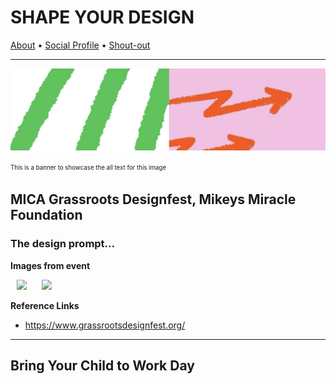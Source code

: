 # SHAPE YOUR DESIGN
[About](https://github.com/shapeyourdesign/website/aboutme.md) • [Social Profile](https://twitter.com/shapeyourdesign) • [Shout-out](mailto:nickolas.brock@gmail.com)
___

<p align="center">
<img alt-text="Banner graphic from the MICA Grassroots DesignFest" src="MICA-banner.png">

</p>

<sup><sub>This is a banner to showcase the all text for this image</sub></sup>

## MICA Grassroots Designfest, Mikeys Miracle Foundation

### The design prompt...

**Images from event**

<p>
    <img src="https://picsum.photos/100/100" hspace="10" >
    <img src="https://picsum.photos/100/100" hspace="10" >
</p>

**Reference Links**
- https://www.grassrootsdesignfest.org/

---

## Bring Your Child to Work Day
